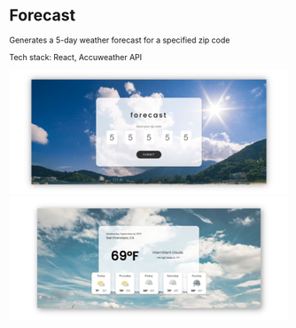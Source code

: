 # Forecast

Generates a 5-day weather forecast for a specified zip code

Tech stack: React, Accuweather API

![Image of Project](https://raw.githubusercontent.com/rebeccaskladd/Forecast/main/src/assets/appimages/forecast-home.jpeg)
![Image of Project](https://raw.githubusercontent.com/rebeccaskladd/Forecast/main/src/assets/appimages/forecast-weather.jpeg)

